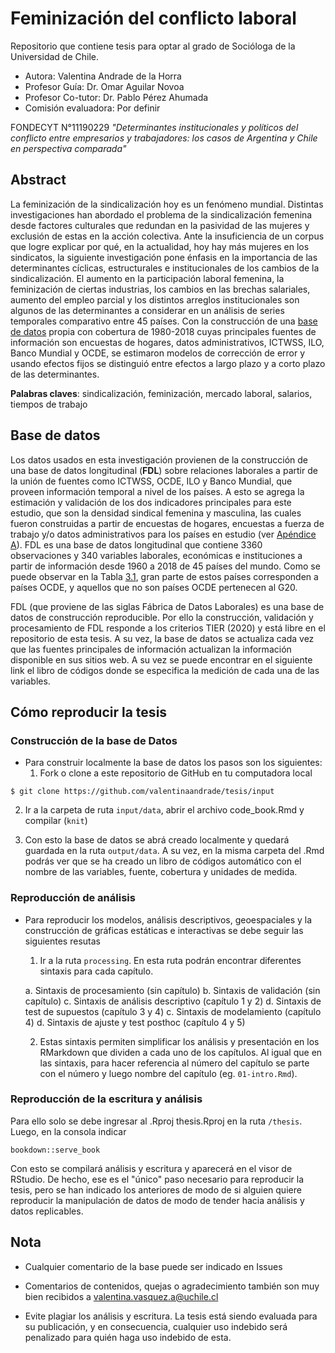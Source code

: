 # Feminización del conflicto laboral

Repositorio que contiene tesis para optar al grado de Socióloga de la Universidad de Chile.

- Autora: Valentina Andrade de la Horra
- Profesor Guía: Dr. Omar Aguilar Novoa
- Profesor Co-tutor: Dr. Pablo Pérez Ahumada
- Comisión evaluadora:  Por definir

FONDECYT N°11190229 *"Determinantes institucionales y políticos del conflicto entre empresarios y trabajadores: los casos de Argentina y Chile en perspectiva comparada"*

## Abstract

La feminización de la sindicalización hoy es un fenómeno mundial. Distintas investigaciones han abordado el problema de la sindicalización femenina desde factores culturales que redundan en la pasividad de las mujeres y exclusión de estas en la acción colectiva. Ante la insuficiencia de un corpus que logre explicar por qué, en la actualidad,  hoy hay más mujeres en los sindicatos, la siguiente investigación pone énfasis en la importancia de las determinantes cíclicas, estructurales e institucionales de los cambios de la sindicalización. El aumento en la participación laboral femenina, la feminización de ciertas industrias, los cambios en las brechas salariales, aumento del empleo parcial y los distintos arreglos institucionales son algunos de las determinantes a considerar en un análisis de series temporales comparativo entre 45 países. Con la construcción de una [base de datos](../output/data) propia con cobertura de 1980-2018 cuyas principales fuentes de información son encuestas de hogares, datos administrativos, ICTWSS, ILO, Banco Mundial y OCDE, se estimaron modelos de corrección de error y usando efectos fijos se distinguió entre efectos a largo plazo y a corto plazo de las determinantes.

**Palabras claves**: sindicalización, feminización, mercado laboral, salarios, tiempos de trabajo

## Base de datos

Los datos usados en esta investigación provienen de la construcción de una base de datos longitudinal (**FDL**) sobre relaciones laborales a partir de la unión de fuentes como ICTWSS, OCDE, ILO y Banco Mundial, que proveen información temporal a nivel de los países. A esto se agrega la estimación y validación de los dos indicadores principales para este estudio, que son la densidad sindical femenina y masculina, las cuales  fueron construidas a partir de encuestas de hogares, encuestas a fuerza de trabajo y/o datos administrativos para los países en estudio (ver [Apéndice A](#apendicea)). FDL es una base de datos longitudinal que contiene 3360 observaciones y 340 variables laborales, económicas e instituciones a partir de información desde 1960 a 2018 de 45 países del mundo. Como se puede observar en la Tabla [3.1](#tab3-1), gran parte de estos países corresponden a países OCDE, y aquellos que no son países OCDE pertenecen al G20.

FDL (que proviene de las siglas Fábrica de Datos Laborales) es una base de datos de construcción reproducible. Por ello la construcción, validación y procesamiento de FDL responde a los criterios TIER (2020) y está libre en el repositorio de esta tesis. A su vez, la base de datos se actualiza cada vez que las fuentes principales de información actualizan la información disponible en sus sitios web. A su vez se puede encontrar en el siguiente link el libro de códigos donde se especifica la medición de cada una de las variables.

## Cómo reproducir la tesis

### Construcción de la base de Datos

- Para construir localmente la base de datos los pasos son los siguientes:
  1.  Fork o clone a este repositorio de GitHub en tu computadora local

```{r}
$ git clone https://github.com/valentinaandrade/tesis/input
```

  2. Ir a la carpeta de ruta `input/data`, abrir el archivo code_book.Rmd y compilar (`knit`)

  3. Con esto la base de datos se abrá creado localmente y quedará guardada en la ruta `output/data`. A su vez, en la misma carpeta del .Rmd podrás ver que se ha creado un libro de códigos automático con el nombre de las variables, fuente, cobertura y unidades de medida.

### Reproducción de análisis

- Para reproducir los modelos, análisis descriptivos, geoespaciales y la construcción de gráficas estáticas e interactivas se debe seguir las siguientes resutas

  1. Ir a la ruta `processing`. En esta ruta podrán encontrar diferentes sintaxis para cada capítulo.

    a. Sintaxis de procesamiento (sin capítulo)
    b. Sintaxis de validación (sin capítulo)
    c. Sintaxis de análisis descriptivo (capítulo 1 y 2)
    d. Sintaxis de test de supuestos (capítulo 3 y 4)
    c. Sintaxis de modelamiento (capítulo 4)
    d. Sintaxis de ajuste y test posthoc (capítulo 4 y 5)

  2. Estas sintaxis permiten simplificar los análisis y presentación en los RMarkdown que dividen a cada uno de los capítulos. Al igual que en las sintaxis, para hacer referencia al número del capítulo se parte con el número y luego nombre del capítulo (eg. `01-intro.Rmd`).

### Reproducción de la escritura y análisis

Para ello solo se debe ingresar al .Rproj thesis.Rproj en la ruta `/thesis`. Luego, en la consola indicar


```{r}
bookdown::serve_book
```

Con esto se compilará análisis y escritura y aparecerá en el visor de RStudio. De hecho, ese es el "único" paso necesario para reproducir la tesis, pero se han indicado los anteriores de modo de si alguien quiere reproducir la manipulación de datos de modo de tender hacia análisis y datos replicables.

## Nota

- Cualquier comentario de la base puede ser indicado en Issues

- Comentarios de contenidos, quejas o agradecimiento también son muy bien recibidos a valentina.vasquez.a@uchile.cl

- Evite plagiar los análisis y escritura. La tesis está siendo evaluada para su publicación, y en consecuencia, cualquier uso indebido será penalizado para quién haga uso indebido de esta.
